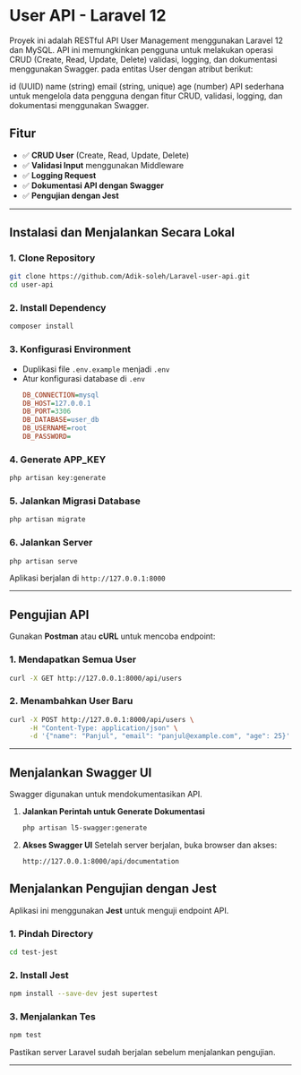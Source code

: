 # **User API - Laravel 12**
Proyek ini adalah RESTful API User Management menggunakan Laravel 12 dan MySQL. API ini memungkinkan pengguna untuk melakukan operasi CRUD 
(Create, Read, Update, Delete) validasi, logging, dan dokumentasi menggunakan Swagger. pada entitas User dengan atribut berikut:

id (UUID)
name (string)
email (string, unique)
age (number)
API sederhana untuk mengelola data pengguna dengan fitur CRUD, validasi, logging, dan dokumentasi menggunakan Swagger.

## **Fitur**
- ✅ **CRUD User** (Create, Read, Update, Delete)
- ✅ **Validasi Input** menggunakan Middleware
- ✅ **Logging Request**
- ✅ **Dokumentasi API dengan Swagger**
- ✅ **Pengujian dengan Jest**

---

## **Instalasi dan Menjalankan Secara Lokal**

### **1. Clone Repository**
```bash
git clone https://github.com/Adik-soleh/Laravel-user-api.git
cd user-api
```

### **2. Install Dependency**
```bash
composer install
```

### **3. Konfigurasi Environment**
- Duplikasi file `.env.example` menjadi `.env`
- Atur konfigurasi database di `.env`
  ```ini
  DB_CONNECTION=mysql
  DB_HOST=127.0.0.1
  DB_PORT=3306
  DB_DATABASE=user_db
  DB_USERNAME=root
  DB_PASSWORD=
  ```

### **4. Generate APP_KEY**
```bash
php artisan key:generate
```

### **5. Jalankan Migrasi Database**
```bash
php artisan migrate
```

### **6. Jalankan Server**
```bash
php artisan serve
```
Aplikasi berjalan di `http://127.0.0.1:8000`

---

## **Pengujian API**
Gunakan **Postman** atau **cURL** untuk mencoba endpoint:

### **1. Mendapatkan Semua User**
```bash
curl -X GET http://127.0.0.1:8000/api/users
```

### **2. Menambahkan User Baru**
```bash
curl -X POST http://127.0.0.1:8000/api/users \
     -H "Content-Type: application/json" \
     -d '{"name": "Panjul", "email": "panjul@example.com", "age": 25}'
```

---

## Menjalankan Swagger UI
Swagger digunakan untuk mendokumentasikan API.

1. **Jalankan Perintah untuk Generate Dokumentasi**
   ```bash
   php artisan l5-swagger:generate
   ```

2. **Akses Swagger UI**
   Setelah server berjalan, buka browser dan akses:
   ```
   http://127.0.0.1:8000/api/documentation
   ```

## **Menjalankan Pengujian dengan Jest**

Aplikasi ini menggunakan **Jest** untuk menguji endpoint API.

### **1. Pindah Directory**

```bash
cd test-jest
```

### **2. Install Jest**

```bash
npm install --save-dev jest supertest
```

### **3. Menjalankan Tes**

```bash
npm test
```

Pastikan server Laravel sudah berjalan sebelum menjalankan pengujian.

---

